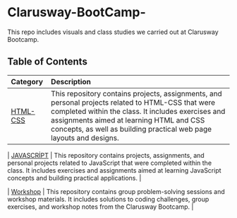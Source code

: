 # Clarusway-BootCamp-

This repo includes visuals and class studies we carried out at Clarusway Bootcamp.

## Table of Contents

| Category      | Description   |
|:--------------|:--------------|
| [HTML-CSS](https://github.com/sedadiriker/Clarusway-BootCamp-/tree/main/HTML-CSS) | This repository contains projects, assignments, and personal projects related to HTML-CSS that were completed within the class. It includes exercises and assignments aimed at learning HTML and CSS concepts, as well as building practical web page layouts and designs. |

| [JAVASCRİPT](https://github.com/sedadiriker/Clarusway-BootCamp-/tree/main/JAVASCR%C4%B0PT)  | This repository contains projects, assignments, and personal projects related to JavaScript that were completed within the class. It includes exercises and assignments aimed at learning JavaScript concepts and building practical applications. |

| [Workshop](https://github.com/sedadiriker/Clarusway-BootCamp-/tree/main/WORKSHOP) | This repository contains group problem-solving sessions and workshop materials. It includes solutions to coding challenges, group exercises, and workshop notes from the Clarusway Bootcamp. |
